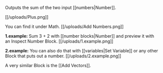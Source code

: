 Outputs the sum of the two input [[numbers|Number]].

[[/uploads/Plus.png]]

You can find it under Math.
[[/uploads/Add Numbers.png]]

**1.example:**
Sum 3 + 2 with [[number blocks|Number]] and preview it with an Inspect Number Block.
[[/uploads/1.example.png]]

**2.example:**
You can also do that with [[variables|Set Variable]] or any other Block that puts out a number. [[/uploads/2.example.png]]

A very similar Block is the [[Add Vectors]].
